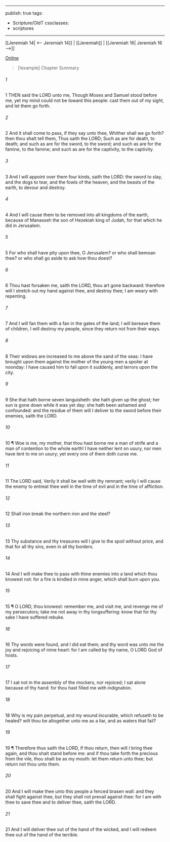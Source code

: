 

---
publish: true
tags:
  - Scripture/OldT
cssclasses:
  - scriptures
---
[[Jeremiah 14| <-- Jeremiah 14]] | [[Jeremiah]] | [[Jeremiah 16| Jeremiah 16 -->]]

[Online](https://churchofjesuschrist.org/study/scriptures/ot/jer/15?lang=eng)

>[!example] Chapter Summary
>
###### 1
1 THEN said the LORD unto me, Though Moses and Samuel stood before me, yet my mind could not be toward this people: cast them out of my sight, and let them go forth.
###### 2
2 And it shall come to pass, if they say unto thee, Whither shall we go forth?  then thou shalt tell them, Thus saith the LORD; Such as are for death, to death; and such as are for the sword, to the sword; and such as are for the famine, to the famine; and such as are for the captivity, to the captivity.
###### 3
3 And I will appoint over them four kinds, saith the LORD: the sword to slay, and the dogs to tear, and the fowls of the heaven, and the beasts of the earth, to devour and destroy.
###### 4
4 And I will cause them to be removed into all kingdoms of the earth, because of Manasseh the son of Hezekiah king of Judah, for that which he did in Jerusalem.
###### 5
5 For who shall have pity upon thee, O Jerusalem?  or who shall bemoan thee?  or who shall go aside to ask how thou doest?
###### 6
6 Thou hast forsaken me, saith the LORD, thou art gone backward: therefore will I stretch out my hand against thee, and destroy thee; I am weary with repenting.
###### 7
7 And I will fan them with a fan in the gates of the land; I will bereave them of children, I will destroy my people, since they return not from their ways.
###### 8
8 Their widows are increased to me above the sand of the seas: I have brought upon them against the mother of the young men a spoiler at noonday: I have caused him to fall upon it suddenly, and terrors upon the city.
###### 9
9 She that hath borne seven languisheth: she hath given up the ghost; her sun is gone down while it was yet day: she hath been ashamed and confounded: and the residue of them will I deliver to the sword before their enemies, saith the LORD.
###### 10
10 ¶ Woe is me, my mother, that thou hast borne me a man of strife and a man of contention to the whole earth!  I have neither lent on usury, nor men have lent to me on usury; yet every one of them doth curse me.
###### 11
11 The LORD said, Verily it shall be well with thy remnant; verily I will cause the enemy to entreat thee well in the time of evil and in the time of affliction.
###### 12
12 Shall iron break the northern iron and the steel?
###### 13
13 Thy substance and thy treasures will I give to the spoil without price, and that for all thy sins, even in all thy borders.
###### 14
14 And I will make thee to pass with thine enemies into a land which thou knowest not: for a fire is kindled in mine anger, which shall burn upon you.
###### 15
15 ¶ O LORD, thou knowest: remember me, and visit me, and revenge me of my persecutors; take me not away in thy longsuffering: know that for thy sake I have suffered rebuke.
###### 16
16 Thy words were found, and I did eat them; and thy word was unto me the joy and rejoicing of mine heart: for I am called by thy name, O LORD God of hosts.
###### 17
17 I sat not in the assembly of the mockers, nor rejoiced; I sat alone because of thy hand: for thou hast filled me with indignation.
###### 18
18 Why is my pain perpetual, and my wound incurable, which refuseth to be healed?  wilt thou be altogether unto me as a liar, and as waters that fail?
###### 19
19 ¶ Therefore thus saith the LORD, If thou return, then will I bring thee again, and thou shalt stand before me: and if thou take forth the precious from the vile, thou shalt be as my mouth: let them return unto thee; but return not thou unto them.
###### 20
20 And I will make thee unto this people a fenced brasen wall: and they shall fight against thee, but they shall not prevail against thee: for I am with thee to save thee and to deliver thee, saith the LORD.
###### 21
21 And I will deliver thee out of the hand of the wicked, and I will redeem thee out of the hand of the terrible.



